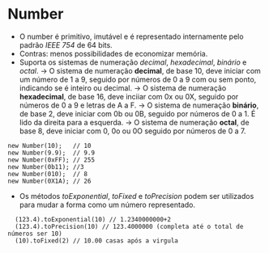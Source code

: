 # Number

- O number é primitivo, imutável e é representado internamente pelo padrão *IEEE 754* de 64 bits.
- Contras: menos possibilidades de economizar memória.
- Suporta os sistemas de numeração *decimal*, *hexadecimal*, *binário* e *octal*.
  -> O sistema de numeração **decimal**, de base 10, deve iniciar com um número de 1 a 9, seguido por números de 0 a 9 com ou sem ponto, indicando se é inteiro ou decimal.
  -> O sistema de numeração **hexadecimal**, de base 16, deve inciiar com 0x ou 0X, seguido por números de 0 a 9 e letras de A a F.
  -> O sistema de numeração **binário**, de base 2, deve iniciar com 0b ou 0B, seguido por números de 0 a 1. É lido da direita para a esquerda.
  -> O sistema de numeração **octal**, de base 8, deve iniciar com 0, 0o ou 0O seguido por números de 0 a 7.
```
new Number(10);   // 10
new Number(9.9);  // 9.9
new Number(0xFF); // 255
new Number(0b11); //3
new Number(010);  // 8
new Number(0X1A); // 26
```


- Os métodos *toExponential*, *toFixed* e *toPrecision* podem ser utilizados para mudar a forma como um número representado.
```
  (123.4).toExponential(10) // 1.2340000000+2
  (123.4).toPrecision(10) // 123.4000000 (completa até o total de números ser 10)
  (10).toFixed(2) // 10.00 casas após a virgula
```